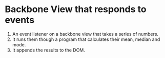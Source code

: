 Backbone View that responds to events
===================================
1. An event listener on a backbone view that takes a series of numbers.
2. It runs them though a program that calculates their mean, median and mode.
3. It appends the results to the DOM.

